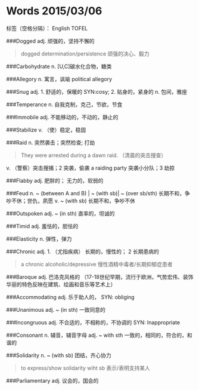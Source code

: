 # Words 2015/03/06

标签（空格分隔）： English TOFEL

###Dogged
adj. 顽强的，坚持不懈的
> dogged determination/persistence 顽强的决心、毅力

###Carbohydrate
n. [U,C]碳水化合物，糖类

###Allegory
n. 寓言，讽喻 political allegory

###Snug
adj. 1. 舒适的，保暖的 SYN:cosy; 2. 贴身的，紧身的
n.  包间，雅座

###Temperance
n.  自我克制，克己，节欲，节食

###Immobile
adj. 不能移动的，不动的，静止的

###Stabilize
v. （使）稳定，稳固

###Raid
n.  突然袭击；突然检查; 打劫
> They were arrested during a dawn raid. （清晨的突击搜查）

v. （警察）突击搜捕；2 突袭，偷袭 a raiding party 突袭小分队；3 劫掠

###Flabby
adj. 肥胖的； 无力的，软弱的

###Feud
n. ~ (between A and B) | ~ (with sb)| ~ (over sb/sth) 长期不和，争吵不休；世仇，夙愿
v. ~ (with sb) 长期不和，争吵不休

###Outspoken
adj. ~ (in sth) 直率的，坦诚的

###Timid
adj. 羞怯的，胆怯的

###Elasticity
n. 弹性，弹力

###Chronic
adj. 1. （尤指疾病） 长期的，慢性的； 2 长期患病的
> a chronic alcoholic/depressive 慢性酒精中毒者/长期抑郁症患者

###Baroque
adj. 巴洛克风格的 （17-18世纪早期，流行于欧洲，气势宏伟、装饰华丽的特色反映在建筑、绘画和音乐等艺术上）

###Accommodating
adj. 乐于助人的， SYN: obliging

###Unanimous
adj. ~ (in sth) 一致同意的

###Incongruous
adj. 不合适的，不相称的，不协调的 SYN: Inappropriate

###Consonant
n. 辅音，辅音字母
adj. ~ with sth 一致的，相同的，符合的，和谐的

###Solidarity
n. ~ (with sb) 团结，齐心协力
> to express/show solidarity wiht sb 表示/表明支持某人

###Parliamentary
adj. 议会的，国会的